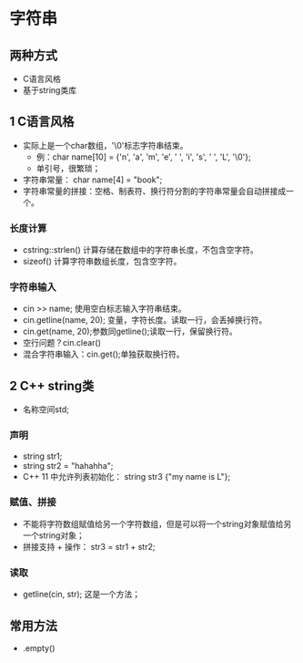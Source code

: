 # 字符串
## 两种方式
- C语言风格
- 基于string类库

## 1 C语言风格
- 实际上是一个char数组，'\0'标志字符串结束。
    - 例：char name[10] = {'n', 'a', 'm', 'e', ' ', 'i', 's', ' ', 'L', '\0'};
    - 单引号，很繁琐；
- 字符串常量： char name[4] = "book";
- 字符串常量的拼接：空格、制表符、换行符分割的字符串常量会自动拼接成一个。

### 长度计算
- cstring::strlen() 计算存储在数组中的字符串长度，不包含空字符。
- sizeof() 计算字符串数组长度，包含空字符。

### 字符串输入
- cin >> name; 使用空白标志输入字符串结束。
- cin.getline(name, 20); 变量，字符长度。读取一行，会丢掉换行符。
- cin.get(name, 20);参数同getline();读取一行，保留换行符。
- 空行问题？cin.clear()
- 混合字符串输入：cin.get();单独获取换行符。

## 2 C++ string类
- 名称空间std;

### 声明
- string str1;
- string str2 = "hahahha";
- C++ 11 中允许列表初始化： string str3 {"my name is L"};

### 赋值、拼接
- 不能将字符数组赋值给另一个字符数组，但是可以将一个string对象赋值给另一个string对象；
- 拼接支持 + 操作： str3 = str1 + str2;

### 读取
- getline(cin, str); 这是一个方法；

## 常用方法
- .empty()
